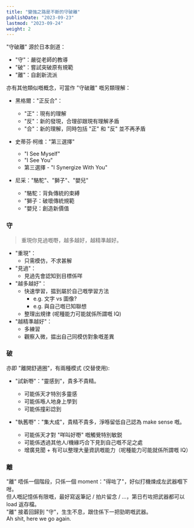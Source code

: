 ```yaml
---
title: "變強之路是不斷的守破離"
publishDate: "2023-09-23"
lastmod: "2023-09-24"
weight: 2
---
```


"守破離" 源於日本劍道：

- "守"：嚴從老師的教導
- "破"：嘗試突破原有規範
- "離"：自創新流派

亦有其他類似嘅概念，可當作 "守破離" 嘅另類理解：

- 黑格爾："正反合"：

  - "正"：現有的理解
  - "反"：新的發現，合理卻跟現有理解矛盾
  - "合"：新的理解，同時包括 "正" 和 "反" 並不再矛盾

- 史蒂芬·柯维："第三選擇"

  - "I See Myself"
  - "I See You"
  - 第三選擇 - "I Synergize With You"

- 尼采："駱駝"、"獅子"、"嬰兒"

  - "駱駝：背負傳統的束縛
  - "獅子：破壞傳統規範
  - "嬰兒：創造新價值

### 守

> 重現你見過嘅嘢，越多越好，越精準越好。

- "重現"：
  - 只需模仿，不求甚解
- "見過"：
  - 見過先會認知到目標係咩
- "越多越好"：
  - 快速學習，揾到屬於自己嘅學習方法
    - e.g. 文字 vs 圖像?
    - e.g. 與自己嘅已知聯想
  - 整理出規律 (呢種能力可能就係所謂嘅 IQ)
- "越精準越好"：
  - 多練習
  - 觀察入微，揾出自己同模仿對象嘅差異

### 破

亦即 "離開舒適圈"，有兩種模式 (交替使用):

- "試新嘢"："靈感到"，貴多不貴精。

  - 可能係天才特別多靈感
  - 可能係喺人地身上學到
  - 可能係撞彩諗到

- "執舊嘢"："集大成"，貴精不貴多，淨喺留低自己認為 make sense 嘅。

  - 可能係天才對 "咩叫好嘢" 嘅觸覺特別敏鋭
  - 可能係透過其他人/機緣巧合下見到自己嘅不足之處
  - 增廣見聞 + 有可以整理大量資訊嘅能力（呢種能力可能就係所謂嘅 IQ）

### 離

"離" 唔係一個階段，只係一個 moment："得咗了"，好似打機煉成左武器嗰下咁。<br/>
但人嘅記憶係有限嘅，最好寫返筆記 / 拍片留念 / ...，第日冇咗把武器都可以 load 返存檔。<br/>
"離" 接着回歸到 "守"，生生不息，跟住係下一把勁啲嘅武器。<br/>
Ah shit, here we go again.<br/>
